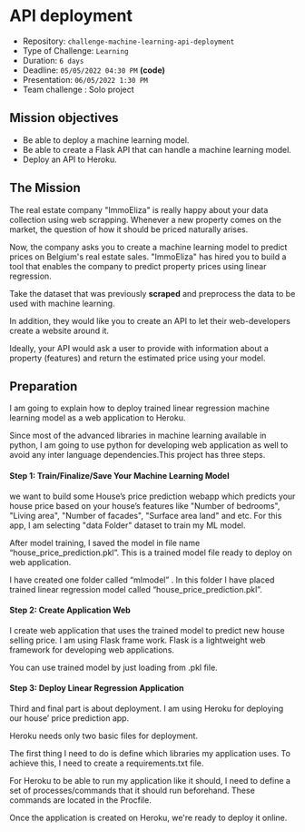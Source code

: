 # API deployment

- Repository: `challenge-machine-learning-api-deployment`
- Type of Challenge: `Learning`
- Duration: `6 days`
- Deadline: `05/05/2022 04:30 PM` **(code)**
- Presentation: `06/05/2022 1:30 PM`
- Team challenge : Solo project

## Mission objectives

- Be able to deploy a machine learning model.
- Be able to create a Flask API that can handle a machine learning model.
- Deploy an API to Heroku.

## The Mission

The real estate company "ImmoEliza" is really happy about your data collection using web scrapping. Whenever a new property comes on the market, the question of how it should be priced naturally arises.

Now, the company asks you to create a machine learning model to predict prices on Belgium's real estate sales. "ImmoEliza" has hired you to build a tool that enables the company to predict property prices using linear regression.  

Take the dataset that was previously **scraped** and preprocess the data to be used with machine learning. 

In addition, they would like you to create an API to let their web-developers create a website around it.

Ideally, your API would ask a user to provide with information about a property (features) and return the estimated price using your model.

## Preparation
I am going to explain how to deploy trained linear regression machine learning model as a web application to Heroku.

Since most of the advanced libraries in machine learning available in python, I am going to use python for developing web application as well to avoid any inter language dependencies.This project has three steps.

#### Step 1: Train/Finalize/Save Your Machine Learning Model
we want to build some House’s price prediction webapp which predicts your house price based on your house’s features like "Number of bedrooms", "Living area", "Number of facades", "Surface area land" and etc. For this app, I am selecting "data Folder" dataset to train my ML model.

After model training, I saved the model in file name “house_price_prediction.pkl”. This is a trained model file ready to deploy on web application.

I have created one folder called “mlmodel” . In this folder I have placed trained linear regression model called “house_price_prediction.pkl”. 

#### Step 2: Create Application Web
I create web application that uses the trained model to predict new house selling price. I am using Flask frame work. Flask is a lightweight web framework for developing web applications. 

You can use trained model by just loading from .pkl file.

#### Step 3: Deploy Linear Regression Application
Third and final part is about deployment. I am using Heroku for deploying our house’ price prediction app.

Heroku needs only two basic files for deployment. 

The first thing I need to do is define which libraries my application uses. To achieve this, I need to create a requirements.txt file.

For Heroku to be able to run my application like it should, I need to define a set of processes/commands that it should run beforehand. These commands are located in the Procfile.

Once the application is created on Heroku, we're ready to deploy it online.
